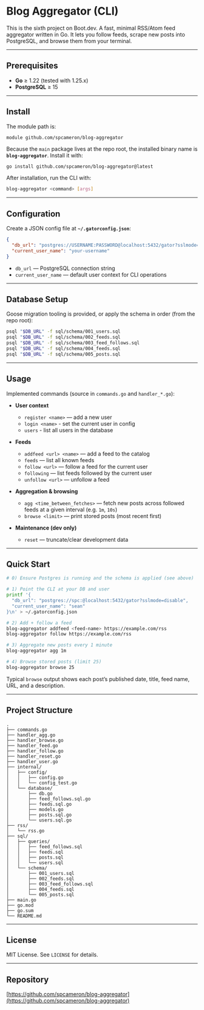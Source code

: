 # Blog Aggregator (CLI)

This is the sixth project on Boot.dev. A fast, minimal RSS/Atom feed aggregator written in Go. It lets you follow feeds, scrape new posts into PostgreSQL, and browse them from your terminal.

---

## Prerequisites

* **Go** ≥ 1.22 (tested with 1.25.x)
* **PostgreSQL** ≥ 15

---

## Install

The module path is:

```
module github.com/spcameron/blog-aggregator
```

Because the `main` package lives at the repo root, the installed binary name is **`blog-aggregator`**. Install it with:

```bash
go install github.com/spcameron/blog-aggregator@latest
```

After installation, run the CLI with:

```bash
blog-aggregator <command> [args]
```

---

## Configuration

Create a JSON config file at **`~/.gatorconfig.json`**:

```json
{
  "db_url": "postgres://USERNAME:PASSWORD@localhost:5432/gator?sslmode=disable",
  "current_user_name": "your-username"
}
```

* `db_url` — PostgreSQL connection string
* `current_user_name` — default user context for CLI operations

---

## Database Setup

Goose migration tooling is provided, or apply the schema in order (from the repo root):

```bash
psql "$DB_URL" -f sql/schema/001_users.sql
psql "$DB_URL" -f sql/schema/002_feeds.sql
psql "$DB_URL" -f sql/schema/003_feed_follows.sql
psql "$DB_URL" -f sql/schema/004_feeds.sql
psql "$DB_URL" -f sql/schema/005_posts.sql
```

---

## Usage

Implemented commands (source in `commands.go` and `handler_*.go`):

* **User context**

  * `register <name>` — add a new user 
  * `login <name>` - set the current user in config
  * `users` - list all users in the database

* **Feeds**

  * `addfeed <url> <name>` — add a feed to the catalog
  * `feeds` — list all known feeds
  * `follow <url>` — follow a feed for the current user
  * `following` — list feeds followed by the current user
  * `unfollow <url>` — unfollow a feed

* **Aggregation & browsing**

  * `agg <time_between_fetches>` — fetch new posts across followed feeds at a given interval (e.g. `1m`, `10s`)
  * `browse <limit>` — print stored posts (most recent first)

* **Maintenance (dev only)**

  * `reset` — truncate/clear development data

---

## Quick Start

```bash
# 0) Ensure Postgres is running and the schema is applied (see above)

# 1) Point the CLI at your DB and user
printf '{
  "db_url": "postgres://spc:@localhost:5432/gator?sslmode=disable",
  "current_user_name": "sean"
}\n' > ~/.gatorconfig.json

# 2) Add + follow a feed
blog-aggregator addfeed <feed-name> https://example.com/rss 
blog-aggregator follow https://example.com/rss

# 3) Aggregate new posts every 1 minute
blog-aggregator agg 1m

# 4) Browse stored posts (limit 25)
blog-aggregator browse 25
```

Typical `browse` output shows each post’s published date, title, feed name, URL, and a description.

---

## Project Structure

```
.
├── commands.go
├── handler_agg.go
├── handler_browse.go
├── handler_feed.go
├── handler_follow.go
├── handler_reset.go
├── handler_user.go
├── internal/
│   ├── config/
│   │   ├── config.go
│   │   └── config_test.go
│   └── database/
│       ├── db.go
│       ├── feed_follows.sql.go
│       ├── feeds.sql.go
│       ├── models.go
│       ├── posts.sql.go
│       └── users.sql.go
├── rss/
│   └── rss.go
├── sql/
│   ├── queries/
│   │   ├── feed_follows.sql
│   │   ├── feeds.sql
│   │   ├── posts.sql
│   │   └── users.sql
│   └── schema/
│       ├── 001_users.sql
│       ├── 002_feeds.sql
│       ├── 003_feed_follows.sql
│       ├── 004_feeds.sql
│       └── 005_posts.sql
├── main.go
├── go.mod
├── go.sum
└── README.md
```

---

## License

MIT License. See `LICENSE` for details.

---

## Repository

[https://github.com/spcameron/blog-aggregator](https://github.com/spcameron/blog-aggregator)
